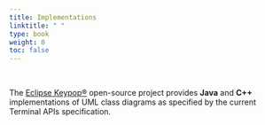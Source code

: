 ```yaml
---
title: Implementations
linktitle: " "
type: book
weight: 0
toc: false
---
```


<br>


The [Eclipse Keypop®](https://keypop.org/) open-source project provides **Java** and **C++** implementations
of UML class diagrams as specified by the current Terminal APIs specification.